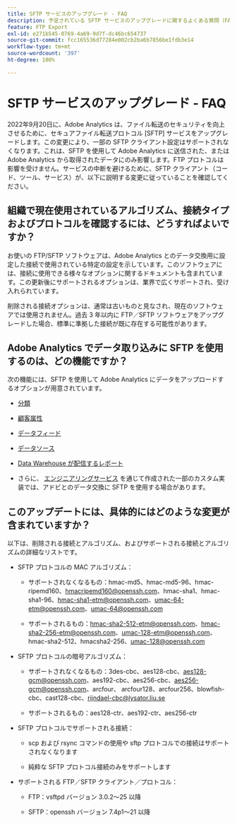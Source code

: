 ```yaml
---
title: SFTP サービスのアップグレード - FAQ
description: 予定されている SFTP サービスのアップグレードに関するよくある質問（FAQ）です。
feature: FTP Export
exl-id: e271b545-0769-4a69-9d7f-dc46bc654737
source-git-commit: fcc165536d77284e002cb2ba6b7856be1fdb3e14
workflow-type: tm+mt
source-wordcount: '397'
ht-degree: 100%

---
```


# SFTP サービスのアップグレード - FAQ

2022年9月20日に、Adobe Analytics は、ファイル転送のセキュリティを向上させるために、セキュアファイル転送プロトコル [SFTP] サービスをアップグレードします。この変更により、一部の SFTP クライアント設定はサポートされなくなります。これは、SFTP を使用して Adobe Analytics に送信された、または Adobe Analytics から取得されたデータにのみ影響します。FTP プロトコルは影響を受けません。サービスの中断を避けるために、SFTP クライアント（コード、ツール、サービス）が、以下に説明する変更に従っていることを確認してください。

## 組織で現在使用されているアルゴリズム、接続タイプおよびプロトコルを確認するには、どうすればよいですか？

お使いの FTP/SFTP ソフトウェアは、Adobe Analytics とのデータ交換用に設定した接続で使用されている特定の設定を示しています。このソフトウェアには、接続に使用できる様々なオプションに関するドキュメントも含まれています。この更新後にサポートされるオプションは、業界で広くサポートされ、受け入れられています。

削除される接続オプションは、通常は古いものと見なされ、現在のソフトウェアでは使用されません。過去 3 年以内に FTP／SFTP ソフトウェアをアップグレードした場合、標準に準拠した接続が既に存在する可能性があります。

## Adobe Analytics でデータ取り込みに SFTP を使用するのは、どの機能ですか？

次の機能には、SFTP を使用して Adobe Analytics にデータをアップロードするオプションが用意されています。

* [分類](/help/export/ftp-and-sftp/c-set-up-ftp-accounts/ftp-saint.md)

* [顧客属性](https://experienceleague.adobe.com/docs/core-services/interface/services/customer-attributes/attributes.html?lang=ja)

* [データフィード](/help/export/ftp-and-sftp/c-set-up-ftp-accounts/ftp-datafeeds.md)

* [データソース](/help/export/ftp-and-sftp/c-set-up-ftp-accounts/ftp-datasources.md)

* [Data Warehouse が配信するレポート](/help/export/ftp-and-sftp/c-set-up-ftp-accounts/ftp-dw-reports.md)

* さらに、 [エンジニアリングサービス](/help/export/ftp-and-sftp/c-set-up-ftp-accounts/ftp-eng-services.md) を通じて作成された一部のカスタム実装では、アドビとのデータ交換に SFTP を使用する場合があります。

## このアップデートには、具体的にはどのような変更が含まれていますか？

以下は、削除される接続とアルゴリズム、およびサポートされる接続とアルゴリズムの詳細なリストです。

* SFTP プロトコルの MAC アルゴリズム：

   * サポートされなくなるもの：hmac-md5、hmac-md5-96、hmac-ripemd160、hmacripemd160@openssh.com、hmac-sha1、hmac-sha1-96、hmac-sha1-etm@openssh.com、umac-64-etm@openssh.com、umac-64@openssh.com

   * サポートされるもの：hmac-sha2-512-etm@openssh.com、hmac-sha2-256-etm@openssh.com、umac-128-etm@openssh.com、hmac-sha2-512、hmacsha2-256、umac-128@openssh.com

* SFTP プロトコルの暗号アルゴリズム：

   * サポートされなくなるもの：3des-cbc、aes128-cbc、aes128-gcm@openssh.com、aes192-cbc、aes256-cbc、aes256-gcm@openssh.com、arcfour、 arcfour128、arcfour256、blowfish-cbc、cast128-cbc、rijndael-cbc@lysator.liu.se

   * サポートされるもの：aes128-ctr、aes192-ctr、aes256-ctr

* SFTP プロトコルでサポートされる接続：

   * scp および rsync コマンドの使用や sftp プロトコルでの接続はサポートされなくなります

   * 純粋な SFTP プロトコル接続のみをサポートします

* サポートされる FTP／SFTP クライアント／プロトコル：

   * FTP：vsftpd バージョン 3.0.2～25 以降

   * SFTP：openssh バージョン 7.4p1～21 以降

